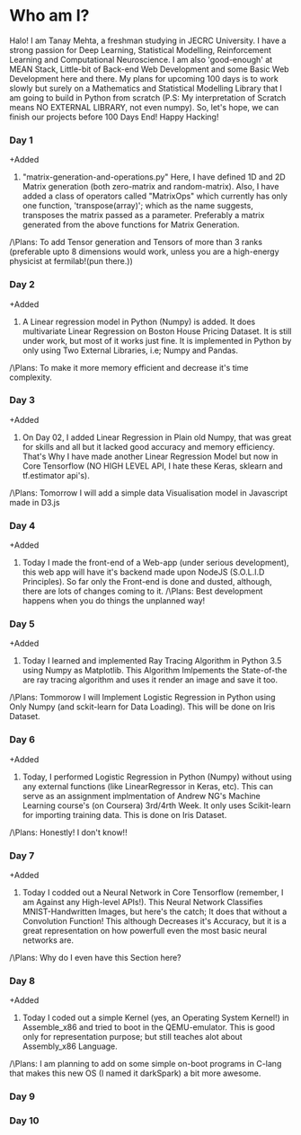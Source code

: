 # Who am I?
Halo! I am Tanay Mehta, a freshman studying in JECRC University. I have a strong passion for Deep Learning, Statistical Modelling, Reinforcement Learning and Computational Neuroscience. I am also 'good-enough' at MEAN Stack, Little-bit of Back-end Web Development and some Basic Web Development here and there. My plans for upcoming 100 days is to work slowly but surely on a Mathematics and Statistical Modelling Library that I am going to build in Python from scratch (P.S: My interpretation of Scratch means NO EXTERNAL LIBRARY, not even numpy).
So, let's hope, we can finish our projects before 100 Days End!
Happy Hacking!

### Day 1

+Added
1. "matrix-generation-and-operations.py"
Here, I have defined 1D and 2D Matrix generation (both zero-matrix and random-matrix).
Also, I have added a class of operators called "MatrixOps" which currently has only one function, 'transpose(array)'; which as the name suggests, transposes the matrix passed as a parameter. Preferably a matrix generated from the above functions for Matrix Generation.

/\Plans: To add Tensor generation and Tensors of more than 3 ranks (preferable upto 8 dimensions would work, unless you are a high-energy physicist at fermilab!(pun there.))

### Day 2
+Added
1. A Linear regression model in Python (Numpy) is added. It does multivariate Linear Regression on Boston House Pricing Dataset. It is still under work, but most of it works just fine. It is implemented in Python by only using Two External Libraries, i.e; Numpy and Pandas.

/\Plans: To make it more memory efficient and decrease it's time complexity.

### Day 3
+Added
1. On Day 02, I added Linear Regression in Plain old Numpy, that was great for skills and all but it lacked good accuracy and memory efficiency. That's Why I have made another Linear Regression Model but now in Core Tensorflow (NO HIGH LEVEL API, I hate these Keras, sklearn and tf.estimator api's).

/\Plans: Tomorrow I will add a simple data Visualisation model in Javascript made in D3.js

### Day 4
+Added
1. Today I made the front-end of a Web-app (under serious development), this web app will have it's backend made upon NodeJS (S.O.L.I.D Principles). So far only the Front-end is done and dusted, although, there are lots of changes coming to it.
/\Plans: Best development happens when you do things the unplanned way!

### Day 5
+Added
1. Today I learned and implemented Ray Tracing Algorithm in Python 3.5 using Numpy as Matplotlib. This Algorithm Imlpements the State-of-the are ray tracing algorithm and uses it render an image and save it too.

/\Plans: Tommorow I will Implement Logistic Regression in Python using Only Numpy (and sckit-learn for Data Loading). This will be done on Iris Dataset. 

### Day 6
+Added
1. Today, I performed Logistic Regression in Python (Numpy) without using any external functions (like LinearRegressor in Keras, etc). This can serve as an assignment implmentation of Andrew NG's Machine Learning course's (on Coursera) 3rd/4rth Week. It only uses Scikit-learn for importing training data. This is done on Iris Dataset.

/\Plans: Honestly! I don't know!!


### Day 7
+Added
1. Today I codded out a Neural Network in Core Tensorflow (remember, I am Against any High-level APIs!). This Neural Network Classifies MNIST-Handwritten Images, but here's the catch; It does that without a Convolution Function! This although Decreases it's Accuracy, but it is a great representation on how powerfull even the most basic neural networks are.
 
/\Plans: Why do I even have this Section here? 

### Day 8
+Added
1. Today I coded out a simple Kernel (yes, an Operating System Kernel!) in Assemble_x86 and tried to boot in the QEMU-emulator. This is good only for representation purpose; but still teaches alot about Assembly_x86 Language.

/\Plans: I am planning to add on some simple on-boot programs in C-lang that makes this new OS (I named it darkSpark) a bit more awesome.


### Day 9



### Day 10
